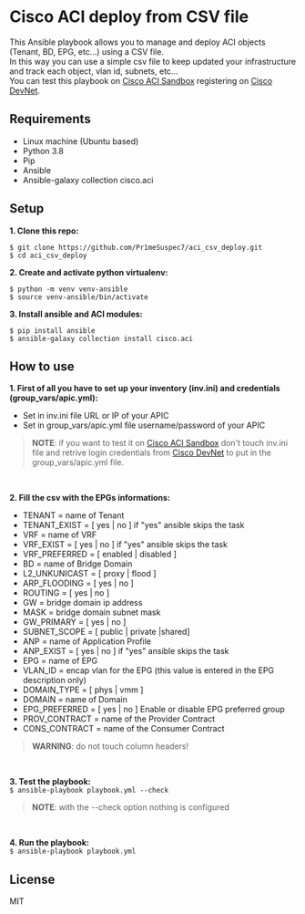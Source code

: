 
# Cisco ACI deploy from CSV file

This Ansible playbook allows you to manage and deploy ACI objects (Tenant, BD, EPG, etc...) using a CSV file.<br>
In this way you can use a simple csv file to keep updated your infrastructure and track each object, vlan id, subnets, etc...<br>
You can test this playbook on [Cisco ACI Sandbox](https://sandboxapicdc.cisco.com) registering on [Cisco DevNet](https://developer.cisco.com/site/sandbox/).<br>


## Requirements
*  Linux machine (Ubuntu based)
*  Python 3.8
*  Pip
*  Ansible
*  Ansible-galaxy collection cisco.aci


## Setup
**1. Clone this repo:**
```
$ git clone https://github.com/Pr1meSuspec7/aci_csv_deploy.git
$ cd aci_csv_deploy
```

**2. Create and activate python virtualenv:**
```
$ python -m venv venv-ansible
$ source venv-ansible/bin/activate
```

**3. Install ansible and ACI modules:**
```
$ pip install ansible
$ ansible-galaxy collection install cisco.aci
```

## How to use

**1. First of all you have to set up your inventory (inv.ini) and credentials (group_vars/apic.yml):**<br>
- Set in inv.ini file URL or IP of your APIC
- Set in group_vars/apic.yml file username/password of your APIC
> **NOTE**: if you want to test it on [Cisco ACI Sandbox](https://sandboxapicdc.cisco.com) don't touch inv.ini file and retrive login credentials from [Cisco DevNet](https://developer.cisco.com/site/sandbox/) to put in the group_vars/apic.yml file.

<br>

**2. Fill the csv with the EPGs informations:**<br>
- TENANT = name of Tenant
- TENANT_EXIST = [ yes | no ] if "yes" ansible skips the task
- VRF = name of VRF
- VRF_EXIST =  [ yes | no ] if "yes" ansible skips the task
- VRF_PREFERRED = [ enabled | disabled ]
- BD = name of Bridge Domain
- L2_UNKUNICAST = [ proxy | flood ]
- ARP_FLOODING = [ yes | no ]
- ROUTING = [ yes | no ]
- GW = bridge domain ip address
- MASK = bridge domain subnet mask
- GW_PRIMARY = [ yes | no ]
- SUBNET_SCOPE = [ public | private |shared]
- ANP = name of Application Profile
- ANP_EXIST = [ yes | no ] if "yes" ansible skips the task
- EPG = name of EPG
- VLAN_ID = encap vlan for the EPG (this value is entered in the EPG description only)
- DOMAIN_TYPE = [ phys | vmm ]
- DOMAIN = name of Domain
- EPG_PREFERRED = [ yes | no ] Enable or disable EPG preferred group
- PROV_CONTRACT = name of the Provider Contract
- CONS_CONTRACT = name of the Consumer Contract

> **WARNING**: do not touch column headers!

<br>

**3. Test the playbook:**<br>
`$ ansible-playbook playbook.yml --check`
> **NOTE**: with the --check option nothing is configured

<br>

**4. Run the playbook:**<br>
`$ ansible-playbook playbook.yml`


## License

MIT